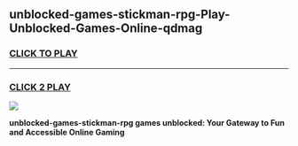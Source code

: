 
## unblocked-games-stickman-rpg-Play-Unblocked-Games-Online-qdmag
<h3>
<a href="https://premium76.site?title=unblocked-games-stickman-rpg&ref=24A">CLICK TO PLAY</a></h3>
<hr>

<h3>
<a href="https://premium76.site?title=unblocked-games-stickman-rpg&ref=24A">CLICK 2 PLAY</a>
  
</h3>

<a href="https://premium76.site?title=unblocked-games-stickman-rpg&ref=24A"><img src="https://clearcache.store/games.png"></a>


**unblocked-games-stickman-rpg games unblocked: Your Gateway to Fun and Accessible Online Gaming**
